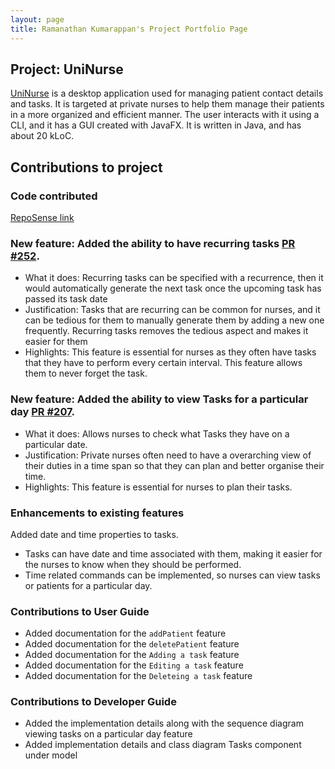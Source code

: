 ```yaml
---
layout: page
title: Ramanathan Kumarappan's Project Portfolio Page
---
```


## Project: UniNurse

[UniNurse](https://ay2223s1-cs2103t-t12-4.github.io/tp/) is a desktop application used for managing patient contact details and tasks.
It is targeted at private nurses to help them manage their patients in a more organized and efficient manner.
The user interacts with it using a CLI, and it has a GUI created with JavaFX. It is written in Java, and has about 20 kLoC.

## Contributions to project

### Code contributed
[RepoSense link](https://nus-cs2103-ay2223s1.github.io/tp-dashboard/?search=ramanathan0908&breakdown=true)

### New feature: Added the ability to have recurring tasks [PR #252](https://github.com/AY2223S1-CS2103T-T12-4/tp/pull/252).

* What it does: Recurring tasks can be specified with a recurrence, then it would automatically generate the next task once the upcoming task has passed its task date
* Justification: Tasks that are recurring can be common for nurses, and it can be tedious for them to manually generate them by adding a new one frequently. Recurring tasks removes the tedious aspect and makes it easier for them
* Highlights: This feature is essential for nurses as they often have tasks that they have to perform every certain interval. This feature allows them to never forget the task.

### New feature: Added the ability to view Tasks for a particular day [PR #207](https://github.com/AY2223S1-CS2103T-T12-4/tp/pull/207).

* What it does: Allows nurses to check what Tasks they have on a particular date.
* Justification: Private nurses often need to have a overarching view of their duties in a time span so that they can plan and better organise their time.
* Highlights: This feature is essential for nurses to plan their tasks.

### Enhancements to existing features

Added date and time properties to tasks.
* Tasks can have date and time associated with them, making it easier for the nurses to know when they should be performed.
* Time related commands can be implemented, so nurses can view tasks or patients for a particular day.

### Contributions to User Guide

* Added documentation for the `addPatient` feature
* Added documentation for the `deletePatient` feature
* Added documentation for the `Adding a task` feature
* Added documentation for the `Editing a task` feature
* Added documentation for the `Deleteing a task` feature

### Contributions to Developer Guide

* Added the implementation details along with the sequence diagram viewing tasks on a particular day feature
* Added implementation details and class diagram Tasks component under model
